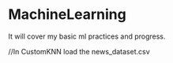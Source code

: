 # MachineLearning
It will cover my basic ml practices and progress.

//In CustomKNN load the news_dataset.csv
